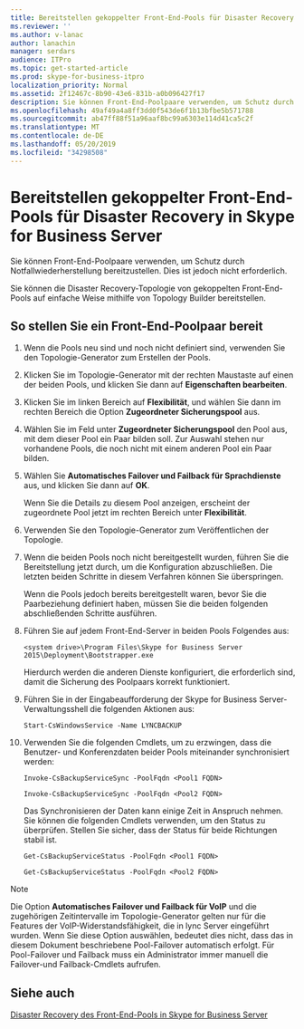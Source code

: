 ```yaml
---
title: Bereitstellen gekoppelter Front-End-Pools für Disaster Recovery in Skype for Business Server
ms.reviewer: ''
ms.author: v-lanac
author: lanachin
manager: serdars
audience: ITPro
ms.topic: get-started-article
ms.prod: skype-for-business-itpro
localization_priority: Normal
ms.assetid: 2f12467c-8b90-43e6-831b-a0b096427f17
description: Sie können Front-End-Poolpaare verwenden, um Schutz durch Notfallwiederherstellung bereitzustellen. Dies ist jedoch nicht erforderlich.
ms.openlocfilehash: 49af49a4a8ff3dd0f543de6f1b13bfbe5b571788
ms.sourcegitcommit: ab47ff88f51a96aaf8bc99a6303e114d41ca5c2f
ms.translationtype: MT
ms.contentlocale: de-DE
ms.lasthandoff: 05/20/2019
ms.locfileid: "34298508"
---
```

# <a name="deploy-paired-front-end-pools-for-disaster-recovery-in-skype-for-business-server"></a>Bereitstellen gekoppelter Front-End-Pools für Disaster Recovery in Skype for Business Server
 
Sie können Front-End-Poolpaare verwenden, um Schutz durch Notfallwiederherstellung bereitzustellen. Dies ist jedoch nicht erforderlich.
  
Sie können die Disaster Recovery-Topologie von gekoppelten Front-End-Pools auf einfache Weise mithilfe von Topology Builder bereitstellen. 
  
## <a name="to-deploy-a-pair-of-front-end-pools"></a>So stellen Sie ein Front-End-Poolpaar bereit

1. Wenn die Pools neu sind und noch nicht definiert sind, verwenden Sie den Topologie-Generator zum Erstellen der Pools.
    
2. Klicken Sie im Topologie-Generator mit der rechten Maustaste auf einen der beiden Pools, und klicken Sie dann auf **Eigenschaften bearbeiten**.
    
3. Klicken Sie im linken Bereich auf **Flexibilität**, und wählen Sie dann im rechten Bereich die Option **Zugeordneter Sicherungspool** aus.
    
4. Wählen Sie im Feld unter **Zugeordneter Sicherungspool** den Pool aus, mit dem dieser Pool ein Paar bilden soll. Zur Auswahl stehen nur vorhandene Pools, die noch nicht mit einem anderen Pool ein Paar bilden.
    
5. Wählen Sie **Automatisches Failover und Failback für Sprachdienste** aus, und klicken Sie dann auf **OK**.
    
    Wenn Sie die Details zu diesem Pool anzeigen, erscheint der zugeordnete Pool jetzt im rechten Bereich unter **Flexibilität**.  
    
6. Verwenden Sie den Topologie-Generator zum Veröffentlichen der Topologie.
    
7. Wenn die beiden Pools noch nicht bereitgestellt wurden, führen Sie die Bereitstellung jetzt durch, um die Konfiguration abzuschließen. Die letzten beiden Schritte in diesem Verfahren können Sie überspringen.
    
    Wenn die Pools jedoch bereits bereitgestellt waren, bevor Sie die Paarbeziehung definiert haben, müssen Sie die beiden folgenden abschließenden Schritte ausführen.
    
8. Führen Sie auf jedem Front-End-Server in beiden Pools Folgendes aus:
    
   ```
   <system drive>\Program Files\Skype for Business Server 2015\Deployment\Bootstrapper.exe 
   ```

    Hierdurch werden die anderen Dienste konfiguriert, die erforderlich sind, damit die Sicherung des Poolpaars korrekt funktioniert.
    
9. Führen Sie in der Eingabeaufforderung der Skype for Business Server-Verwaltungsshell die folgenden Aktionen aus: 
    
   ```
   Start-CsWindowsService -Name LYNCBACKUP
   ```

10. Verwenden Sie die folgenden Cmdlets, um zu erzwingen, dass die Benutzer- und Konferenzdaten beider Pools miteinander synchronisiert werden:
    
    ```
    Invoke-CsBackupServiceSync -PoolFqdn <Pool1 FQDN>
    ```

    ```
    Invoke-CsBackupServiceSync -PoolFqdn <Pool2 FQDN>
    ```

    Das Synchronisieren der Daten kann einige Zeit in Anspruch nehmen. Sie können die folgenden Cmdlets verwenden, um den Status zu überprüfen. Stellen Sie sicher, dass der Status für beide Richtungen stabil ist.
    
    ```
    Get-CsBackupServiceStatus -PoolFqdn <Pool1 FQDN>
    ```

    ```
    Get-CsBackupServiceStatus -PoolFqdn <Pool2 FQDN>
    ```

> [!NOTE]
> Die Option **Automatisches Failover und Failback für VoIP** und die zugehörigen Zeitintervalle im Topologie-Generator gelten nur für die Features der VoIP-Widerstandsfähigkeit, die in lync Server eingeführt wurden. Wenn Sie diese Option auswählen, bedeutet dies nicht, dass das in diesem Dokument beschriebene Pool-Failover automatisch erfolgt. Für Pool-Failover und Failback muss ein Administrator immer manuell die Failover-und Failback-Cmdlets aufrufen.
  
## <a name="see-also"></a>Siehe auch

[Disaster Recovery des Front-End-Pools in Skype for Business Server](../../plan-your-deployment/high-availability-and-disaster-recovery/disaster-recovery.md)
